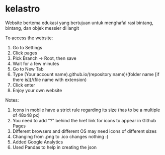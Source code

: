 # kelastro
Website bertema edukasi yang bertujuan untuk menghafal rasi bintang, bintang, dan objek messier di langit

To access the website:
1. Go to Settings
2. Click pages
3. Pick Branch -> Root, then save
4. Wait for a few minutes
5. Go to New Tab
6. Type (Your account name).github.io/(repository name)/(folder name [if there is])/(file name with extension)
7. Click enter
8. Enjoy your own website

Notes:
1. Icons in mobile have a strict rule regarding its size (has to be a multiple of 48x48 px)
2. You need to add "?" behind the href link for icons to appear in Github Pages
3. Different browsers and different OS may need icons of different sizes
4. Changing from .png to .ico changes nothing :(
5. Added Google Analytics
6. Used Pandas to help in creating the json
